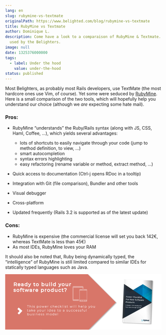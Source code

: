```yaml
---
lang: en
slug: rubymine-vs-textmate
originalPath: https://www.belighted.com/blog/rubymine-vs-textmate
title: RubyMine vs Textmate
author: Dominique L.
description: Come have a look to a comparaison of RubyMine & Textmate. Both are
  used by the Belighters.
image: null
date: 1325376000000
tags:
  - label: Under the hood
    value: under-the-hood
status: published
---
```

Most Belighters, as probably most Rails developers, use TextMate (the most hardcore ones use Vim, of course). Yet some were seduced by [RubyMine](https://www.jetbrains.com/ruby/). Here is a small comparison of the two tools, which will hopefully help you understand our choice (although we _are_ expecting some hate mail).

### Pros:

*   RubyMine “understands” the Ruby/Rails syntax (along with JS, CSS, Haml, Coffee, …), which yields several advantages:
    
    *   lots of shortcuts to easily navigate through your code (jump to method definition, to view, …)
    *   smart autocompletion
    *   syntax errors highlighting
    *   easy refactoring (rename variable or method, extract method, …)
*   Quick access to documentation (Ctrl-j opens RDoc in a tooltip)
    
*   Integration with Git (file comparison), Bundler and other tools
    
*   Visual debugger
    
*   Cross-platform
    
*   Updated frequently (Rails 3.2 is supported as of the latest update)
    

### Cons:

*   RubyMine is expensive (the commercial license will set you back 142€, whereas TextMate is less than 45€)
*   As most IDEs, RubyMine loves your RAM

It should also be noted that, Ruby being dynamically typed, the “intelligence” of RubyMine is still limited compared to similar IDEs for statically typed languages such as Java.  
  
[![New Call-to-action](/content/images/legacy/UPTtKvQU_5rjKfQJ1Qjwk.png)](https://cta-redirect.hubspot.com/cta/redirect/1684659/fb3606cc-cc1b-47d0-ae85-2c9f69837fe2)